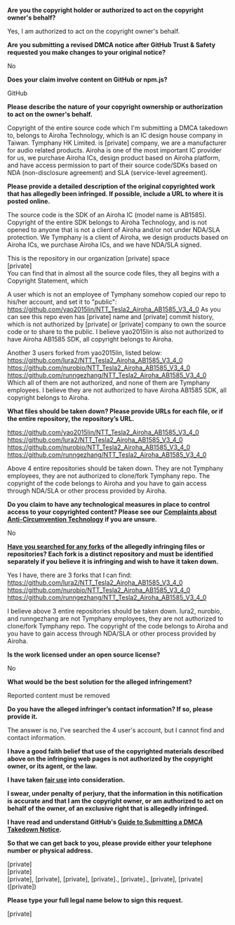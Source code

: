 **Are you the copyright holder or authorized to act on the copyright owner's behalf?**

Yes, I am authorized to act on the copyright owner's behalf.

**Are you submitting a revised DMCA notice after GitHub Trust & Safety requested you make changes to your original notice?**

No

**Does your claim involve content on GitHub or npm.js?**

GitHub

**Please describe the nature of your copyright ownership or authorization to act on the owner's behalf.**

Copyright of the entire source code which I'm submitting a DMCA takedown to, belongs to Airoha Technology, which is an IC design house company in Taiwan. Tymphany HK Limited. is [private] company, we are a manufacturer for audio related products.
Airoha is one of the most important IC provider for us, we purchase Airoha ICs, design product based on Airoha platform, and have access permission to part of their source code/SDKs based on NDA (non-disclosure agreement) and SLA (service-level agreement).

**Please provide a detailed description of the original copyrighted work that has allegedly been infringed. If possible, include a URL to where it is posted online.**

The source code is the SDK of an Airoha IC (model name is AB1585). Copyright of the entire SDK belongs to Airoha Technology, and is not opened to anyone that is not a client of Airoha and/or not under NDA/SLA protection. We Tymphany is a client of Airoha, we design products based on Airoha ICs, we purchase Airoha ICs, and we have NDA/SLA signed.

This is the repository in our organization [private] space  
[private]  
You can find that in almost all the source code files, they all begins with a Copyright Statement, which

A user which is not an employee of Tymphany somehow copied our repo to his/her account, and set it to "public":
https://github.com/yao2015lin/NTT_Tesla2_Airoha_AB1585_V3_4_0
As you can see this repo even has [private] name and [private] commit history, which is not authorized by [private] or [private] company to own the source code or to share to the public. I believe yao2015lin is also not authorized to have Airoha AB1585 SDK, all copyright belongs to Airoha.

Another 3 users forked from yao2015lin, listed below:  
https://github.com/lura2/NTT_Tesla2_Airoha_AB1585_V3_4_0  
https://github.com/nurobio/NTT_Tesla2_Airoha_AB1585_V3_4_0  
https://github.com/runngezhang/NTT_Tesla2_Airoha_AB1585_V3_4_0  
Which all of them are not authorized, and none of them are Tymphany employees. I believe they are not authorized to have Airoha AB1585 SDK, all copyright belongs to Airoha.

**What files should be taken down? Please provide URLs for each file, or if the entire repository, the repository’s URL.**

https://github.com/yao2015lin/NTT_Tesla2_Airoha_AB1585_V3_4_0  
https://github.com/lura2/NTT_Tesla2_Airoha_AB1585_V3_4_0  
https://github.com/nurobio/NTT_Tesla2_Airoha_AB1585_V3_4_0  
https://github.com/runngezhang/NTT_Tesla2_Airoha_AB1585_V3_4_0  

Above 4 entire repositories should be taken down.
They are not Tymphany employees, they are not authorized to clone/fork Tymphany repo.
The copyright of the code belongs to Airoha and you have to gain access through NDA/SLA or other process provided by Airoha.

**Do you claim to have any technological measures in place to control access to your copyrighted content? Please see our <a href="https://docs.github.com/articles/guide-to-submitting-a-dmca-takedown-notice#complaints-about-anti-circumvention-technology">Complaints about Anti-Circumvention Technology</a> if you are unsure.**

No

**<a href="https://docs.github.com/articles/dmca-takedown-policy#b-what-about-forks-or-whats-a-fork">Have you searched for any forks</a> of the allegedly infringing files or repositories? Each fork is a distinct repository and must be identified separately if you believe it is infringing and wish to have it taken down.**

Yes I have, there are 3 forks that I can find:  
https://github.com/lura2/NTT_Tesla2_Airoha_AB1585_V3_4_0  
https://github.com/nurobio/NTT_Tesla2_Airoha_AB1585_V3_4_0  
https://github.com/runngezhang/NTT_Tesla2_Airoha_AB1585_V3_4_0  

I believe above 3 entire repositories should be taken down.
lura2, nurobio, and runngezhang are not Tymphany employees, they are not authorized to clone/fork Tymphany repo.
The copyright of the code belongs to Airoha and you have to gain access through NDA/SLA or other process provided by Airoha.

**Is the work licensed under an open source license?**

No

**What would be the best solution for the alleged infringement?**

Reported content must be removed

**Do you have the alleged infringer’s contact information? If so, please provide it.**

The answer is no, I've searched the 4 user's account, but I cannot find and contact information.

**I have a good faith belief that use of the copyrighted materials described above on the infringing web pages is not authorized by the copyright owner, or its agent, or the law.**

**I have taken <a href="https://www.lumendatabase.org/topics/22">fair use</a> into consideration.**

**I swear, under penalty of perjury, that the information in this notification is accurate and that I am the copyright owner, or am authorized to act on behalf of the owner, of an exclusive right that is allegedly infringed.**

**I have read and understand GitHub's <a href="https://docs.github.com/articles/guide-to-submitting-a-dmca-takedown-notice/">Guide to Submitting a DMCA Takedown Notice</a>.**

**So that we can get back to you, please provide either your telephone number or physical address.**

[private]  
[private]  
[private], [private], [private], [private]., [private]., [private], [private] ([private])

**Please type your full legal name below to sign this request.**

[private]
